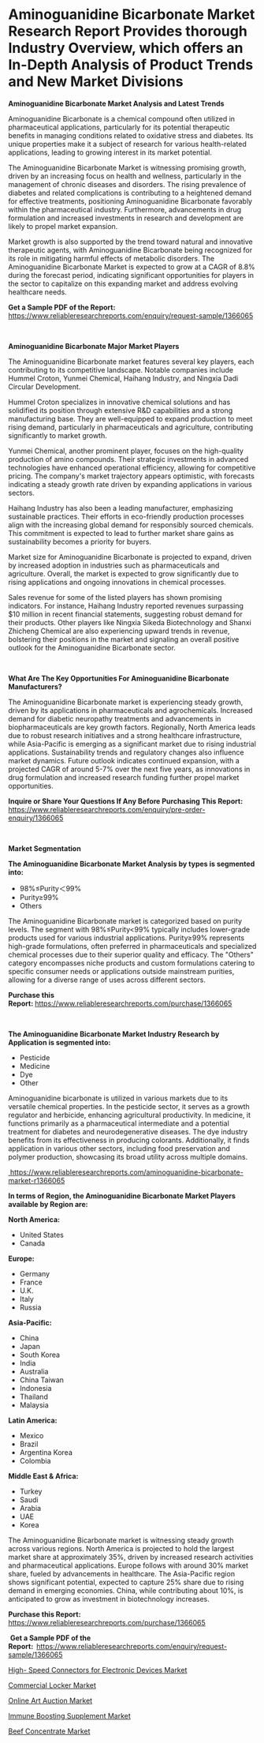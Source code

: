 <p><h1>Aminoguanidine Bicarbonate Market Research Report Provides thorough Industry Overview, which offers an In-Depth Analysis of Product Trends and New Market Divisions</h1></p><p><strong>Aminoguanidine Bicarbonate Market Analysis and Latest Trends</strong></p>
<p><p>Aminoguanidine Bicarbonate is a chemical compound often utilized in pharmaceutical applications, particularly for its potential therapeutic benefits in managing conditions related to oxidative stress and diabetes. Its unique properties make it a subject of research for various health-related applications, leading to growing interest in its market potential.</p><p>The Aminoguanidine Bicarbonate Market is witnessing promising growth, driven by an increasing focus on health and wellness, particularly in the management of chronic diseases and disorders. The rising prevalence of diabetes and related complications is contributing to a heightened demand for effective treatments, positioning Aminoguanidine Bicarbonate favorably within the pharmaceutical industry. Furthermore, advancements in drug formulation and increased investments in research and development are likely to propel market expansion.</p><p>Market growth is also supported by the trend toward natural and innovative therapeutic agents, with Aminoguanidine Bicarbonate being recognized for its role in mitigating harmful effects of metabolic disorders. The Aminoguanidine Bicarbonate Market is expected to grow at a CAGR of 8.8% during the forecast period, indicating significant opportunities for players in the sector to capitalize on this expanding market and address evolving healthcare needs.</p></p>
<p><strong>Get a Sample PDF of the Report:&nbsp;</strong> <a href="https://www.reliableresearchreports.com/enquiry/request-sample/1366065?utm_campaign=9&utm_medium=2&utm_source=Github&utm_content=ia&utm_term=06122024&utm_id=aminoguanidine-bicarbonate">https://www.reliableresearchreports.com/enquiry/request-sample/1366065</a></p>
<p>&nbsp;</p>
<p><strong>Aminoguanidine Bicarbonate Major Market Players</strong></p>
<p><p>The Aminoguanidine Bicarbonate market features several key players, each contributing to its competitive landscape. Notable companies include Hummel Croton, Yunmei Chemical, Haihang Industry, and Ningxia Dadi Circular Development. </p><p>Hummel Croton specializes in innovative chemical solutions and has solidified its position through extensive R&D capabilities and a strong manufacturing base. They are well-equipped to expand production to meet rising demand, particularly in pharmaceuticals and agriculture, contributing significantly to market growth.</p><p>Yunmei Chemical, another prominent player, focuses on the high-quality production of amino compounds. Their strategic investments in advanced technologies have enhanced operational efficiency, allowing for competitive pricing. The company's market trajectory appears optimistic, with forecasts indicating a steady growth rate driven by expanding applications in various sectors.</p><p>Haihang Industry has also been a leading manufacturer, emphasizing sustainable practices. Their efforts in eco-friendly production processes align with the increasing global demand for responsibly sourced chemicals. This commitment is expected to lead to further market share gains as sustainability becomes a priority for buyers.</p><p>Market size for Aminoguanidine Bicarbonate is projected to expand, driven by increased adoption in industries such as pharmaceuticals and agriculture. Overall, the market is expected to grow significantly due to rising applications and ongoing innovations in chemical processes.</p><p>Sales revenue for some of the listed players has shown promising indicators. For instance, Haihang Industry reported revenues surpassing $10 million in recent financial statements, suggesting robust demand for their products. Other players like Ningxia Sikeda Biotechnology and Shanxi Zhicheng Chemical are also experiencing upward trends in revenue, bolstering their positions in the market and signaling an overall positive outlook for the Aminoguanidine Bicarbonate sector.</p></p>
<p>&nbsp;</p>
<p><strong>What Are The Key Opportunities For Aminoguanidine Bicarbonate Manufacturers?</strong></p>
<p><p>The Aminoguanidine Bicarbonate market is experiencing steady growth, driven by its applications in pharmaceuticals and agrochemicals. Increased demand for diabetic neuropathy treatments and advancements in biopharmaceuticals are key growth factors. Regionally, North America leads due to robust research initiatives and a strong healthcare infrastructure, while Asia-Pacific is emerging as a significant market due to rising industrial applications. Sustainability trends and regulatory changes also influence market dynamics. Future outlook indicates continued expansion, with a projected CAGR of around 5-7% over the next five years, as innovations in drug formulation and increased research funding further propel market opportunities.</p></p>
<p><strong>Inquire or Share Your Questions If Any Before Purchasing This Report:</strong> <a href="https://www.reliableresearchreports.com/enquiry/pre-order-enquiry/1366065?utm_campaign=9&utm_medium=2&utm_source=Github&utm_content=ia&utm_term=06122024&utm_id=aminoguanidine-bicarbonate">https://www.reliableresearchreports.com/enquiry/pre-order-enquiry/1366065</a></p>
<p>&nbsp;</p>
<p><strong>Market Segmentation</strong></p>
<p><strong>The Aminoguanidine Bicarbonate Market Analysis by types is segmented into:</strong></p>
<p><ul><li>98%≤Purity＜99%</li><li>Purity≥99%</li><li>Others</li></ul></p>
<p><p>The Aminoguanidine Bicarbonate market is categorized based on purity levels. The segment with 98%≤Purity<99% typically includes lower-grade products used for various industrial applications. Purity≥99% represents high-grade formulations, often preferred in pharmaceuticals and specialized chemical processes due to their superior quality and efficacy. The "Others" category encompasses niche products and custom formulations catering to specific consumer needs or applications outside mainstream purities, allowing for a diverse range of uses across different sectors.</p></p>
<p><strong>Purchase this Report:&nbsp;</strong><a href="https://www.reliableresearchreports.com/purchase/1366065?utm_campaign=9&utm_medium=2&utm_source=Github&utm_content=ia&utm_term=06122024&utm_id=aminoguanidine-bicarbonate">https://www.reliableresearchreports.com/purchase/1366065</a></p>
<p>&nbsp;</p>
<p><strong>The Aminoguanidine Bicarbonate Market Industry Research by Application is segmented into:</strong></p>
<p><ul><li>Pesticide</li><li>Medicine</li><li>Dye</li><li>Other</li></ul></p>
<p><p>Aminoguanidine bicarbonate is utilized in various markets due to its versatile chemical properties. In the pesticide sector, it serves as a growth regulator and herbicide, enhancing agricultural productivity. In medicine, it functions primarily as a pharmaceutical intermediate and a potential treatment for diabetes and neurodegenerative diseases. The dye industry benefits from its effectiveness in producing colorants. Additionally, it finds application in various other sectors, including food preservation and polymer production, showcasing its broad utility across multiple domains.</p></p>
<p><a href="https://www.reliableresearchreports.com/aminoguanidine-bicarbonate-market-r1366065?utm_campaign=9&utm_medium=2&utm_source=Github&utm_content=ia&utm_term=06122024&utm_id=aminoguanidine-bicarbonate">&nbsp;https://www.reliableresearchreports.com/aminoguanidine-bicarbonate-market-r1366065</a></p>
<p><strong>In terms of Region, the Aminoguanidine Bicarbonate Market Players available by Region are:</strong></p>
<p>
    <p> <strong> North America: </strong>
        <ul>
            <li>United States</li>
            <li>Canada</li>
        </ul>
        </p> 
    <p> <strong> Europe: </strong>
        <ul>
            <li>Germany</li>
            <li>France</li>
            <li>U.K.</li>
            <li>Italy</li>
            <li>Russia</li>
        </ul>
        </p> 
    <p> <strong> Asia-Pacific: </strong>
        <ul>
            <li>China</li>
            <li>Japan</li>
            <li>South Korea</li>
            <li>India</li>
            <li>Australia</li>
            <li>China Taiwan</li>
            <li>Indonesia</li>
            <li>Thailand</li>
            <li>Malaysia</li>
        </ul>
        </p> 
    <p> <strong> Latin America: </strong>
        <ul>
            <li>Mexico</li>
            <li>Brazil</li>
            <li>Argentina Korea</li>
            <li>Colombia</li>
        </ul>
        </p> 
    <p> <strong> Middle East & Africa: </strong>
        <ul>
            <li>Turkey</li>
            <li>Saudi</li>
            <li>Arabia</li>
            <li>UAE</li>
            <li>Korea</li>
        </ul>
    </p>
    </p>
<p><p>The Aminoguanidine Bicarbonate market is witnessing steady growth across various regions. North America is projected to hold the largest market share at approximately 35%, driven by increased research activities and pharmaceutical applications. Europe follows with around 30% market share, fueled by advancements in healthcare. The Asia-Pacific region shows significant potential, expected to capture 25% share due to rising demand in emerging economies. China, while contributing about 10%, is anticipated to grow as investment in biotechnology increases.</p></p>
<p><strong>Purchase this Report: </strong><a href="https://www.reliableresearchreports.com/purchase/1366065?utm_campaign=9&utm_medium=2&utm_source=Github&utm_content=ia&utm_term=06122024&utm_id=aminoguanidine-bicarbonate">https://www.reliableresearchreports.com/purchase/1366065</a></p>
<p>&nbsp;<strong>Get a Sample PDF of the Report:&nbsp;&nbsp;</strong><a href="https://www.reliableresearchreports.com/enquiry/request-sample/1366065?utm_campaign=9&utm_medium=2&utm_source=Github&utm_content=ia&utm_term=06122024&utm_id=aminoguanidine-bicarbonate">https://www.reliableresearchreports.com/enquiry/request-sample/1366065</a></p>
<p><strong></strong></p>
<p><p><a href="https://issuu.com/reportprime-2/docs/high-speed-connectors-for-electronic-devices-marke?utm_campaign=9&utm_medium=2&utm_source=Github&utm_content=ia&utm_term=06122024&utm_id=aminoguanidine-bicarbonate">High- Speed Connectors for Electronic Devices Market</a></p><p><a href="https://github.com/hgf64gh/Market-Research-Report-List-1/blob/main/commercial-locker-market.md?utm_campaign=9&utm_medium=2&utm_source=Github&utm_content=ia&utm_term=06122024&utm_id=aminoguanidine-bicarbonate">Commercial Locker Market</a></p><p><a href="https://www.linkedin.com/pulse/detailed-analysis-size-online-art-auction-market-projected-bneqf?utm_campaign=9&utm_medium=2&utm_source=Github&utm_content=ia&utm_term=06122024&utm_id=aminoguanidine-bicarbonate">Online Art Auction Market</a></p><p><a href="https://www.linkedin.com/pulse/analysis-global-immune-boosting-supplement-market-type-wefie?utm_campaign=9&utm_medium=2&utm_source=Github&utm_content=ia&utm_term=06122024&utm_id=aminoguanidine-bicarbonate">Immune Boosting Supplement Market</a></p><p><a href="https://github.com/SanjidaMahmud54/Market-Research-Report-List-1/blob/main/beef-concentrate-market.md?utm_campaign=9&utm_medium=2&utm_source=Github&utm_content=ia&utm_term=06122024&utm_id=aminoguanidine-bicarbonate">Beef Concentrate Market</a></p></p>